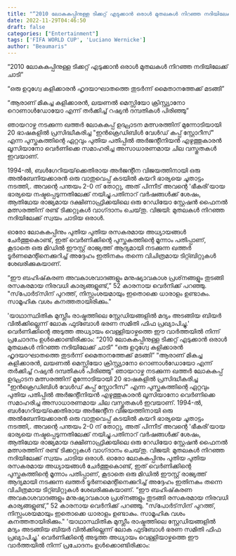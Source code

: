 ```yaml
---
title: "“2010 ലോകകപ്പിനുള്ള ടിക്കറ്റ് എടുക്കാൻ ഒരാൾ മുതലകൾ നിറഞ്ഞ നദിയിലേക്ക് ചാടി”"
date: 2022-11-29T04:46:50
draft: false
categories: ["Entertainment"]
tags: ['FIFA WORLD CUP', 'Luciano Wernicke']
author: "Beaumaris"
---
```


“2010 ലോകകപ്പിനുള്ള ടിക്കറ്റ് എടുക്കാൻ ഒരാൾ മുതലകൾ നിറഞ്ഞ നദിയിലേക്ക് ചാടി”

“ഒരു ഉറുഗ്വേ കളിക്കാരൻ ഹൃദയാഘാതത്തെ തുടർന്ന് മൈതാനത്തേക്ക് മടങ്ങി”

“ആരാണ് മികച്ച കളിക്കാരൻ, ലയണൽ മെസ്സിയോ ക്രിസ്റ്റ്യാനോ റൊണാൾഡോയോ എന്ന് തർക്കിച്ച് റഷ്യൻ ദമ്പതികൾ പിരിഞ്ഞു”

ഞായറാഴ്ച നടക്കുന്ന ഖത്തർ ലോകകപ്പ് ഉദ്ഘാടന മത്സരത്തിന് മുന്നോടിയായി 20 ഭാഷകളിൽ പ്രസിദ്ധീകരിച്ച "ഇൻക്രെഡിബിൾ വേൾഡ് കപ്പ് സ്റ്റോറീസ്" എന്ന പുസ്തകത്തിന്റെ ഏറ്റവും പുതിയ പതിപ്പിൽ അർജന്റീനിയൻ എഴുത്തുകാരൻ ലൂസിയാനോ വെർണിക്കെ സമാഹരിച്ച അസാധാരണമായ ചില വസ്തുതകൾ ഇവയാണ്.

1994-ൽ, ബൾഗേറിയയ്‌ക്കെതിരായ അർജന്റീന വിജയത്തിനായി ഒരു അൽബേനിയക്കാരൻ ഒരു വാതുവെപ്പ് കടയിൽ കയറി ഭാര്യയെ ചൂതാട്ടം നടത്തി,. അവന്റെ പന്തയം 2-0 ന് തോറ്റു, അത് പിന്നീട് അവന്റെ 'ഭീകരി'യായ ഭാര്യയെ നഷ്ടപ്പെടുന്നതിലേക്ക് നയിച്ചു.പതിനാറ് വർഷങ്ങൾക്ക് ശേഷം, ആതിഥേയ രാജ്യമായ ദക്ഷിണാഫ്രിക്കയിലെ ഒരു റേഡിയോ സ്റ്റേഷൻ ഫൈനൽ മത്സരത്തിന് രണ്ട് ടിക്കറ്റുകൾ വാഗ്‌ദാനം ചെയ്‌തു. വിജയി: മുതലകൾ നിറഞ്ഞ നദിയിലേക്ക് സ്വയം ചാടിയ ഒരാൾ.

ഓരോ ലോകകപ്പിനും പുതിയ പുതിയ രസകരമായ അധ്യായങ്ങൾ ചേർത്തുകൊണ്ട്, ഇത് വെർണിക്കിന്റെ പുസ്തകത്തിന്റെ മൂന്നാം പതിപ്പാണ്, കൂടാതെ ഒരു മിഡിൽ ഈസ്റ്റ് രാജ്യത്ത് ആദ്യമായി നടക്കുന്ന ഖത്തർ ടൂർണമെന്റിനെക്കുറിച്ച് അദ്ദേഹം ഇതിനകം തന്നെ വിചിത്രമായ ടിറ്റ്ബിറ്റുകൾ ശേഖരിക്കുകയാണ്.

“ഈ ബഹിഷ്‌കരണ അവകാശവാദങ്ങളും മനുഷ്യാവകാശ പ്രശ്‌നങ്ങളും തുടങ്ങി രസകരമായ നിരവധി കാര്യങ്ങളുണ്ട്,” 52 കാരനായ വെർനിക്ക് പറഞ്ഞു. "സ്‌പോർട്‌സിന് പുറത്ത്, നിസ്സംശയമായും ഇതൊക്കെ ധാരാളം ഉണ്ടാകും. സാമൂഹിക വശം കനത്തതായിരിക്കും."

'യാഥാസ്ഥിതിക മുസ്ലീം രാഷ്ട്രത്തിലെ സ്റ്റേഡിയങ്ങളിൽ മദ്യം അടങ്ങിയ ബിയർ വിൽക്കില്ലെന്ന് ലോക ഫുട്ബോൾ ഭരണ സമിതി ഫിഫ പ്രഖ്യാപിച്ചു.' വെർണിക്കിന്റെ അടുത്ത അധ്യായം വെള്ളിയാഴ്ചത്തെ ഈ വാർത്തയിൽ നിന്ന് പ്രചോദനം ഉൾക്കൊണ്ടിരിക്കാം:
“2010 ലോകകപ്പിനുള്ള ടിക്കറ്റ് എടുക്കാൻ ഒരാൾ മുതലകൾ നിറഞ്ഞ നദിയിലേക്ക് ചാടി” “ഒരു ഉറുഗ്വേ കളിക്കാരൻ ഹൃദയാഘാതത്തെ തുടർന്ന് മൈതാനത്തേക്ക് മടങ്ങി” “ആരാണ് മികച്ച കളിക്കാരൻ, ലയണൽ മെസ്സിയോ ക്രിസ്റ്റ്യാനോ റൊണാൾഡോയോ എന്ന് തർക്കിച്ച് റഷ്യൻ ദമ്പതികൾ പിരിഞ്ഞു” ഞായറാഴ്ച നടക്കുന്ന ഖത്തർ ലോകകപ്പ് ഉദ്ഘാടന മത്സരത്തിന് മുന്നോടിയായി 20 ഭാഷകളിൽ പ്രസിദ്ധീകരിച്ച "ഇൻക്രെഡിബിൾ വേൾഡ് കപ്പ് സ്റ്റോറീസ്" എന്ന പുസ്തകത്തിന്റെ ഏറ്റവും പുതിയ പതിപ്പിൽ അർജന്റീനിയൻ എഴുത്തുകാരൻ ലൂസിയാനോ വെർണിക്കെ സമാഹരിച്ച അസാധാരണമായ ചില വസ്തുതകൾ ഇവയാണ്. 1994-ൽ, ബൾഗേറിയയ്‌ക്കെതിരായ അർജന്റീന വിജയത്തിനായി ഒരു അൽബേനിയക്കാരൻ ഒരു വാതുവെപ്പ് കടയിൽ കയറി ഭാര്യയെ ചൂതാട്ടം നടത്തി,. അവന്റെ പന്തയം 2-0 ന് തോറ്റു, അത് പിന്നീട് അവന്റെ 'ഭീകരി'യായ ഭാര്യയെ നഷ്ടപ്പെടുന്നതിലേക്ക് നയിച്ചു.പതിനാറ് വർഷങ്ങൾക്ക് ശേഷം, ആതിഥേയ രാജ്യമായ ദക്ഷിണാഫ്രിക്കയിലെ ഒരു റേഡിയോ സ്റ്റേഷൻ ഫൈനൽ മത്സരത്തിന് രണ്ട് ടിക്കറ്റുകൾ വാഗ്‌ദാനം ചെയ്‌തു. വിജയി: മുതലകൾ നിറഞ്ഞ നദിയിലേക്ക് സ്വയം ചാടിയ ഒരാൾ. ഓരോ ലോകകപ്പിനും പുതിയ പുതിയ രസകരമായ അധ്യായങ്ങൾ ചേർത്തുകൊണ്ട്, ഇത് വെർണിക്കിന്റെ പുസ്തകത്തിന്റെ മൂന്നാം പതിപ്പാണ്, കൂടാതെ ഒരു മിഡിൽ ഈസ്റ്റ് രാജ്യത്ത് ആദ്യമായി നടക്കുന്ന ഖത്തർ ടൂർണമെന്റിനെക്കുറിച്ച് അദ്ദേഹം ഇതിനകം തന്നെ വിചിത്രമായ ടിറ്റ്ബിറ്റുകൾ ശേഖരിക്കുകയാണ്. “ഈ ബഹിഷ്‌കരണ അവകാശവാദങ്ങളും മനുഷ്യാവകാശ പ്രശ്‌നങ്ങളും തുടങ്ങി രസകരമായ നിരവധി കാര്യങ്ങളുണ്ട്,” 52 കാരനായ വെർനിക്ക് പറഞ്ഞു. "സ്‌പോർട്‌സിന് പുറത്ത്, നിസ്സംശയമായും ഇതൊക്കെ ധാരാളം ഉണ്ടാകും. സാമൂഹിക വശം കനത്തതായിരിക്കും." 'യാഥാസ്ഥിതിക മുസ്ലീം രാഷ്ട്രത്തിലെ സ്റ്റേഡിയങ്ങളിൽ മദ്യം അടങ്ങിയ ബിയർ വിൽക്കില്ലെന്ന് ലോക ഫുട്ബോൾ ഭരണ സമിതി ഫിഫ പ്രഖ്യാപിച്ചു.' വെർണിക്കിന്റെ അടുത്ത അധ്യായം വെള്ളിയാഴ്ചത്തെ ഈ വാർത്തയിൽ നിന്ന് പ്രചോദനം ഉൾക്കൊണ്ടിരിക്കാം:
